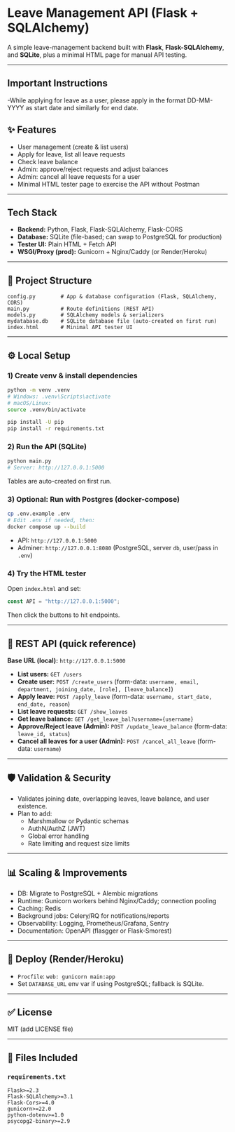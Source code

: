 # Leave Management API (Flask + SQLAlchemy)

A simple leave-management backend built with **Flask**, **Flask-SQLAlchemy**, and **SQLite**, plus a minimal HTML page for manual API testing.

---
## Important Instructions 
-While applying for leave as a user, please apply in the format DD-MM-YYYY as start date and similarly for end date.
## ✨ Features
- User management (create & list users)
- Apply for leave, list all leave requests
- Check leave balance
- Admin: approve/reject requests and adjust balances
- Admin: cancel all leave requests for a user
- Minimal HTML tester page to exercise the API without Postman

---

## Tech Stack
- **Backend:** Python, Flask, Flask-SQLAlchemy, Flask-CORS
- **Database:** SQLite (file-based; can swap to PostgreSQL for production)
- **Tester UI:** Plain HTML + Fetch API
- **WSGI/Proxy (prod):** Gunicorn + Nginx/Caddy (or Render/Heroku)

---

## 📁 Project Structure
```
config.py        # App & database configuration (Flask, SQLAlchemy, CORS)
main.py          # Route definitions (REST API)
models.py        # SQLAlchemy models & serializers
mydatabase.db    # SQLite database file (auto-created on first run)
index.html       # Minimal API tester UI
```

---

## ⚙️ Local Setup

### 1) Create venv & install dependencies
```bash
python -m venv .venv
# Windows: .venv\Scripts\activate
# macOS/Linux:
source .venv/bin/activate

pip install -U pip
pip install -r requirements.txt
```

### 2) Run the API (SQLite)
```bash
python main.py
# Server: http://127.0.0.1:5000
```

Tables are auto-created on first run.

### 3) Optional: Run with Postgres (docker-compose)
```bash
cp .env.example .env
# Edit .env if needed, then:
docker compose up --build
```
- API: `http://127.0.0.1:5000`
- Adminer: `http://127.0.0.1:8080` (PostgreSQL, server `db`, user/pass in `.env`)

### 4) Try the HTML tester
Open `index.html` and set:
```js
const API = "http://127.0.0.1:5000";
```
Then click the buttons to hit endpoints.

---

## 🚏 REST API (quick reference)

**Base URL (local):** `http://127.0.0.1:5000`

- **List users:** `GET /users`
- **Create user:** `POST /create_users` (form-data: `username, email, department, joining_date, [role], [leave_balance]`)
- **Apply leave:** `POST /apply_leave` (form-data: `username, start_date, end_date, reason`)
- **List leave requests:** `GET /show_leaves`
- **Get leave balance:** `GET /get_leave_bal?username={username}`
- **Approve/Reject leave (Admin):** `POST /update_leave_balance` (form-data: `leave_id, status`)
- **Cancel all leaves for a user (Admin):** `POST /cancel_all_leave` (form-data: `username`)

---

## 🛡️ Validation & Security
- Validates joining date, overlapping leaves, leave balance, and user existence.
- Plan to add:
  - Marshmallow or Pydantic schemas
  - AuthN/AuthZ (JWT)
  - Global error handling
  - Rate limiting and request size limits

---

## 📊 Scaling & Improvements
- DB: Migrate to PostgreSQL + Alembic migrations
- Runtime: Gunicorn workers behind Nginx/Caddy; connection pooling
- Caching: Redis
- Background jobs: Celery/RQ for notifications/reports
- Observability: Logging, Prometheus/Grafana, Sentry
- Documentation: OpenAPI (flasgger or Flask-Smorest)

---

## 🚀 Deploy (Render/Heroku)
- `Procfile`: `web: gunicorn main:app`
- Set `DATABASE_URL` env var if using PostgreSQL; fallback is SQLite.

---

## ✅ License
MIT (add LICENSE file)

---

## 📑 Files Included

### `requirements.txt`
```
Flask>=2.3
Flask-SQLAlchemy>=3.1
Flask-Cors>=4.0
gunicorn>=22.0
python-dotenv>=1.0
psycopg2-binary>=2.9
```


```


